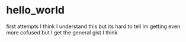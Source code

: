 # hello_world
first attempts
I think I understand this but its hard to tell
Im getting even more cofused but I get the general gist
I think
